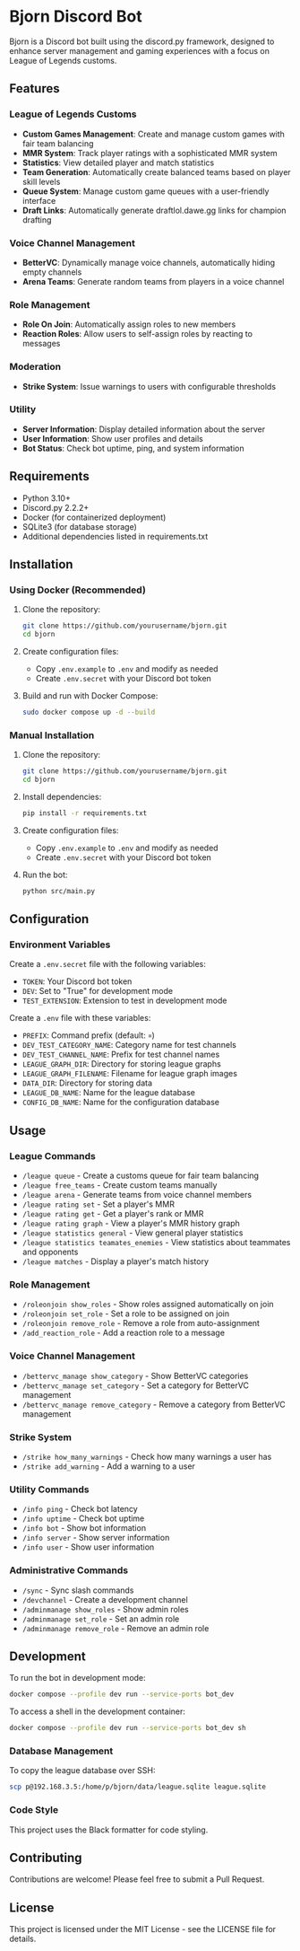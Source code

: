 # Bjorn Discord Bot

Bjorn is a Discord bot built using the discord.py framework, designed to enhance server management and gaming experiences with a focus on League of Legends customs.

## Features

### League of Legends Customs
- **Custom Games Management**: Create and manage custom games with fair team balancing
- **MMR System**: Track player ratings with a sophisticated MMR system
- **Statistics**: View detailed player and match statistics
- **Team Generation**: Automatically create balanced teams based on player skill levels
- **Queue System**: Manage custom game queues with a user-friendly interface
- **Draft Links**: Automatically generate draftlol.dawe.gg links for champion drafting

### Voice Channel Management
- **BetterVC**: Dynamically manage voice channels, automatically hiding empty channels
- **Arena Teams**: Generate random teams from players in a voice channel

### Role Management
- **Role On Join**: Automatically assign roles to new members
- **Reaction Roles**: Allow users to self-assign roles by reacting to messages

### Moderation
- **Strike System**: Issue warnings to users with configurable thresholds

### Utility
- **Server Information**: Display detailed information about the server
- **User Information**: Show user profiles and details
- **Bot Status**: Check bot uptime, ping, and system information

## Requirements

- Python 3.10+
- Discord.py 2.2.2+
- Docker (for containerized deployment)
- SQLite3 (for database storage)
- Additional dependencies listed in requirements.txt

## Installation

### Using Docker (Recommended)

1. Clone the repository:
   ```bash
   git clone https://github.com/yourusername/bjorn.git
   cd bjorn
   ```

2. Create configuration files:
   - Copy `.env.example` to `.env` and modify as needed
   - Create `.env.secret` with your Discord bot token

3. Build and run with Docker Compose:
   ```bash
   sudo docker compose up -d --build
   ```

### Manual Installation

1. Clone the repository:
   ```bash
   git clone https://github.com/yourusername/bjorn.git
   cd bjorn
   ```

2. Install dependencies:
   ```bash
   pip install -r requirements.txt
   ```

3. Create configuration files:
   - Copy `.env.example` to `.env` and modify as needed
   - Create `.env.secret` with your Discord bot token

4. Run the bot:
   ```bash
   python src/main.py
   ```

## Configuration

### Environment Variables

Create a `.env.secret` file with the following variables:
- `TOKEN`: Your Discord bot token
- `DEV`: Set to "True" for development mode
- `TEST_EXTENSION`: Extension to test in development mode

Create a `.env` file with these variables:
- `PREFIX`: Command prefix (default: `¤`)
- `DEV_TEST_CATEGORY_NAME`: Category name for test channels
- `DEV_TEST_CHANNEL_NAME`: Prefix for test channel names
- `LEAGUE_GRAPH_DIR`: Directory for storing league graphs
- `LEAGUE_GRAPH_FILENAME`: Filename for league graph images
- `DATA_DIR`: Directory for storing data
- `LEAGUE_DB_NAME`: Name for the league database
- `CONFIG_DB_NAME`: Name for the configuration database

## Usage

### League Commands

- `/league queue` - Create a customs queue for fair team balancing
- `/league free_teams` - Create custom teams manually
- `/league arena` - Generate teams from voice channel members
- `/league rating set` - Set a player's MMR
- `/league rating get` - Get a player's rank or MMR
- `/league rating graph` - View a player's MMR history graph
- `/league statistics general` - View general player statistics
- `/league statistics teamates_enemies` - View statistics about teammates and opponents
- `/league matches` - Display a player's match history

### Role Management

- `/roleonjoin show_roles` - Show roles assigned automatically on join
- `/roleonjoin set_role` - Set a role to be assigned on join
- `/roleonjoin remove_role` - Remove a role from auto-assignment
- `/add_reaction_role` - Add a reaction role to a message

### Voice Channel Management

- `/bettervc_manage show_category` - Show BetterVC categories
- `/bettervc_manage set_category` - Set a category for BetterVC management
- `/bettervc_manage remove_category` - Remove a category from BetterVC management

### Strike System

- `/strike how_many_warnings` - Check how many warnings a user has
- `/strike add_warning` - Add a warning to a user

### Utility Commands

- `/info ping` - Check bot latency
- `/info uptime` - Check bot uptime
- `/info bot` - Show bot information
- `/info server` - Show server information
- `/info user` - Show user information

### Administrative Commands

- `/sync` - Sync slash commands
- `/devchannel` - Create a development channel
- `/adminmanage show_roles` - Show admin roles
- `/adminmanage set_role` - Set an admin role
- `/adminmanage remove_role` - Remove an admin role

## Development

To run the bot in development mode:

```bash
docker compose --profile dev run --service-ports bot_dev
```

To access a shell in the development container:

```bash
docker compose --profile dev run --service-ports bot_dev sh
```

### Database Management

To copy the league database over SSH:

```bash
scp p@192.168.3.5:/home/p/bjorn/data/league.sqlite league.sqlite
```

### Code Style

This project uses the Black formatter for code styling.

## Contributing

Contributions are welcome! Please feel free to submit a Pull Request.

## License

This project is licensed under the MIT License - see the LICENSE file for details.
